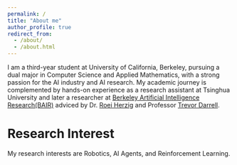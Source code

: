 ```yaml
---
permalink: /
title: "About me"
author_profile: true
redirect_from: 
  - /about/
  - /about.html
---
```


I am a third-year student at University of California, Berkeley, pursuing a dual major in Computer Science and Applied Mathematics, with a strong passion for the AI industry and AI research. My academic journey is complemented by hands-on experience as a research assistant at Tsinghua University and later a researcher at [Berkeley Artificial Intelligence Research(BAIR)](https://bair.berkeley.edu/) adviced by Dr. [Roei Herzig](https://roeiherz.github.io/) and Professor [Trevor Darrell](https://people.eecs.berkeley.edu/~trevor/).

Research Interest
======
My research interests are Robotics, AI Agents, and Reinforcement Learning.




